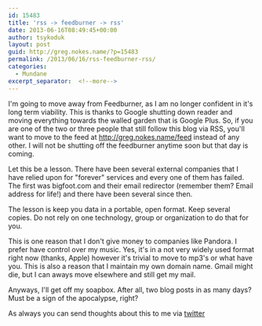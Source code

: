 ```yaml
---
id: 15483
title: 'rss -> feedburner -> rss'
date: 2013-06-16T08:49:45+00:00
author: tsykoduk
layout: post
guid: http://greg.nokes.name/?p=15483
permalink: /2013/06/16/rss-feedburner-rss/
categories:
  - Mundane
excerpt_separator:  <!--more-->
---
```

I'm going to move away from Feedburner, as I am no longer confident in it's long term viability. This is thanks to Google shutting down reader and moving everything towards the walled garden that is Google Plus. So, if you are one of the two or three people that still follow this blog via RSS, you'll want to move to the feed at <a href="http://greg.nokes.name/feed">http://greg.nokes.name/feed</a> instead of any other. I will not be shutting off the feedburner anytime soon but that day is coming.

<!--more-->

Let this be a lesson. There have been several external companies that I have relied upon for "forever" services and every one of them has failed. The first was bigfoot.com and their email redirector (remember them? Email address for life!) and there have been several since then.

The lesson is keep you data in a portable, open format. Keep several copies. Do not rely on one technology, group or organization to do that for you.

This is one reason that I don't give money to companies like Pandora. I prefer have control over my music. Yes, it's in a not very widely used format right now (thanks, Apple) however it's trivial to move to mp3's or what have you. This is also a reason that I maintain my own domain name. Gmail might die, but I can aways move elsewhere and still get my mail.

Anyways, I'll get off my soapbox. After all, two blog posts in as many days? Must be a sign of the apocalypse, right?

As always you can send thoughts about this to me via <a href="http://twitter.com/tsykoduk">twitter</a>